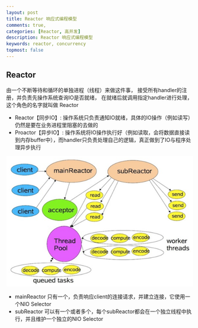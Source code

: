 ```yaml
---
layout: post
title: Reactor 响应式编程模型
comments: true,
categories: [Reactor, 高并发]
description: Reactor 响应式编程模型
keywords: reactor, concurrency
topmost: false
---
```


## Reactor
由一个不断等待和循环的单独进程（线程）来做这件事，	接受所有handler的注册，并负责先操作系统查询IO是否就绪，
在就绪后就调用指定handler进行处理，这个角色的名字就叫做 Reactor

- Reactor【同步IO】:  操作系统只负责通知IO就绪，具体的IO操作（例如读写）仍然是要在业务进程里阻塞的去做的
- Proactor【异步IO】: 操作系统将IO操作执行好（例如读取，会将数据直接读到内存buffer中），而handler只负责处理自己的逻辑，真正做到了IO与程序处理异步执行

![reactor](/images/types/socket/reactor.png)
- mainReactor 只有一个，负责响应client的连接请求，并建立连接，它使用一个NIO Selector
- subReactor  可以有一个或者多个，每个subReactor都会在一个独立线程中执行，并且维护一个独立的NIO Selector

